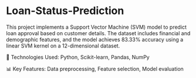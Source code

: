 # Loan-Status-Prediction

This project implements a Support Vector Machine (SVM) model to predict loan approval based on customer details. The dataset includes financial and demographic features, and the model achieves 83.33% accuracy using a linear SVM kernel on a 12-dimensional dataset.

🚀 Technologies Used: Python, Scikit-learn, Pandas, NumPy

📊 Key Features: Data preprocessing, Feature selection, Model evaluation
